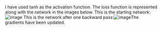 I have used tanh as the activation function. The loss function is represented along with the network in the images below.
This is the starting network:![image](https://github.com/sambhavKhanna/MLP/assets/125531539/ccad4b13-caf5-4e05-b426-18d6bb21b613)
This is the network after one backward pass:![image](https://github.com/sambhavKhanna/MLP/assets/125531539/a5b0c270-49de-4ae8-9736-76f5e8d8df07)The gradients have been updated.
